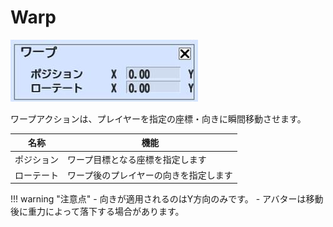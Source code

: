 # Warp

![Warp](img/Warp.jpg)

ワープアクションは、プレイヤーを指定の座標・向きに瞬間移動させます。

| 名称 |  機能  |
| ----   | ---- |
| ポジション | ワープ目標となる座標を指定します |
| ローテート | ワープ後のプレイヤーの向きを指定します |

!!! warning "注意点"
    - 向きが適用されるのはY方向のみです。
    - アバターは移動後に重力によって落下する場合があります。
